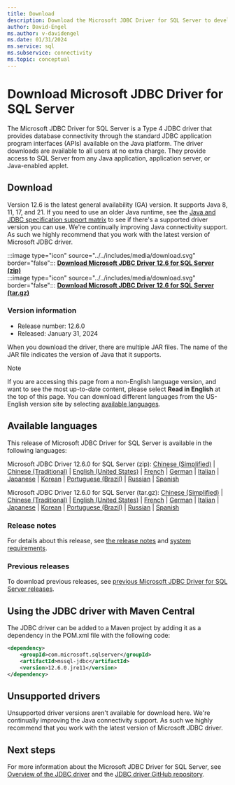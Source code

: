 ```yaml
---
title: Download
description: Download the Microsoft JDBC Driver for SQL Server to develop Java applications that connect to SQL Server and Azure SQL Database.
author: David-Engel
ms.author: v-davidengel
ms.date: 01/31/2024
ms.service: sql
ms.subservice: connectivity
ms.topic: conceptual
---
```

# Download Microsoft JDBC Driver for SQL Server

The Microsoft JDBC Driver for SQL Server is a Type 4 JDBC driver that provides database connectivity through the standard JDBC application program interfaces (APIs) available on the Java platform. The driver downloads are available to all users at no extra charge. They provide access to SQL Server from any Java application, application server, or Java-enabled applet.

## Download

Version 12.6 is the latest general availability (GA) version. It supports Java 8, 11, 17, and 21. If you need to use an older Java runtime, see the [Java and JDBC specification support matrix](microsoft-jdbc-driver-for-sql-server-support-matrix.md#java-and-jdbc-specification-support) to see if there's a supported driver version you can use. We're continually improving Java connectivity support. As such we highly recommend that you work with the latest version of Microsoft JDBC driver.

:::image type="icon" source="../../includes/media/download.svg" border="false"::: **[Download Microsoft JDBC Driver 12.6 for SQL Server (zip)](https://go.microsoft.com/fwlink/?linkid=2259203)**  
:::image type="icon" source="../../includes/media/download.svg" border="false"::: **[Download Microsoft JDBC Driver 12.6 for SQL Server (tar.gz)](https://go.microsoft.com/fwlink/?linkid=2259112)**

### Version information

- Release number: 12.6.0
- Released: January 31, 2024

When you download the driver, there are multiple JAR files. The name of the JAR file indicates the version of Java that it supports.

> [!Note]
> If you are accessing this page from a non-English language version, and want to see the most up-to-date content, please select **Read in English** at the top of this page. You can download different languages from the US-English version site by selecting [available languages](#available-languages).

## Available languages

This release of Microsoft JDBC Driver for SQL Server is available in the following languages:

Microsoft JDBC Driver 12.6.0 for SQL Server (zip):
[Chinese (Simplified)](https://go.microsoft.com/fwlink/?linkid=2259203&clcid=0x804) | [Chinese (Traditional)](https://go.microsoft.com/fwlink/?linkid=2259203&clcid=0x404) | [English (United States)](https://go.microsoft.com/fwlink/?linkid=2259203&clcid=0x409) | [French](https://go.microsoft.com/fwlink/?linkid=2259203&clcid=0x40c) | [German](https://go.microsoft.com/fwlink/?linkid=2259203&clcid=0x407) | [Italian](https://go.microsoft.com/fwlink/?linkid=2259203&clcid=0x410) | [Japanese](https://go.microsoft.com/fwlink/?linkid=2259203&clcid=0x411) | [Korean](https://go.microsoft.com/fwlink/?linkid=2259203&clcid=0x412) | [Portuguese (Brazil)](https://go.microsoft.com/fwlink/?linkid=2259203&clcid=0x416) | [Russian](https://go.microsoft.com/fwlink/?linkid=2259203&clcid=0x419) | [Spanish](https://go.microsoft.com/fwlink/?linkid=2259203&clcid=0x40a)

Microsoft JDBC Driver 12.6.0 for SQL Server (tar.gz):
[Chinese (Simplified)](https://go.microsoft.com/fwlink/?linkid=2259112&clcid=0x804) | [Chinese (Traditional)](https://go.microsoft.com/fwlink/?linkid=2259112&clcid=0x404) | [English (United States)](https://go.microsoft.com/fwlink/?linkid=2259112&clcid=0x409) | [French](https://go.microsoft.com/fwlink/?linkid=2259112&clcid=0x40c) | [German](https://go.microsoft.com/fwlink/?linkid=2259112&clcid=0x407) | [Italian](https://go.microsoft.com/fwlink/?linkid=2259112&clcid=0x410) | [Japanese](https://go.microsoft.com/fwlink/?linkid=2259112&clcid=0x411) | [Korean](https://go.microsoft.com/fwlink/?linkid=2259112&clcid=0x412) | [Portuguese (Brazil)](https://go.microsoft.com/fwlink/?linkid=2259112&clcid=0x416) | [Russian](https://go.microsoft.com/fwlink/?linkid=2259112&clcid=0x419) | [Spanish](https://go.microsoft.com/fwlink/?linkid=2259112&clcid=0x40a)

### Release notes

For details about this release, see [the release notes](release-notes-for-the-jdbc-driver.md) and [system requirements](system-requirements-for-the-jdbc-driver.md).

### Previous releases

To download previous releases, see [previous Microsoft JDBC Driver for SQL Server releases](release-notes-for-the-jdbc-driver.md#previous-releases).

## Using the JDBC driver with Maven Central

The JDBC driver can be added to a Maven project by adding it as a dependency in the POM.xml file with the following code:

```xml
<dependency>
    <groupId>com.microsoft.sqlserver</groupId>
    <artifactId>mssql-jdbc</artifactId>
    <version>12.6.0.jre11</version>
</dependency>
```

## Unsupported drivers

Unsupported driver versions aren't available for download here. We're continually improving the Java connectivity support. As such we highly recommend that you work with the latest version of Microsoft JDBC driver.

## Next steps

For more information about the Microsoft JDBC Driver for SQL Server, see [Overview of the JDBC driver](overview-of-the-jdbc-driver.md) and the [JDBC driver GitHub repository](https://github.com/microsoft/mssql-jdbc/blob/dev/README.md).
